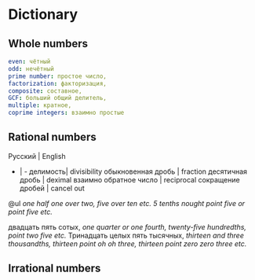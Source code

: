 # Dictionary

## Whole numbers
```yaml
even: чётный
odd: нечётный
prime number: простое число,
factorization: факторизация,
composite: составное,
GCF: больший общий делитель,
multiple: кратное,
coprime integers: взаимно простые
```

## Rational numbers
Русский | English
- | -
делимость| divisibility
обыкновенная дробь | fraction
десятичная дробь | deximal
взаимно обратное число | reciprocal
сокращение дробей | cancel out

@ul
_one half_
_one over two, five over ten etc._
_5 tenths_
_nought point five or point five_
_etc._

двадцать пять сотых, _one quarter or one fourth, twenty-five hundredths, point two five etc._
Тринадцать целых пять тысячных, _thirteen and three thousandths, thirteen point oh oh three, thirteen point zero zero three etc._

## Irrational numbers
<!--stackedit_data:
eyJoaXN0b3J5IjpbMTI2NjEyNjk2NSwyODYwNjUzODZdfQ==
-->